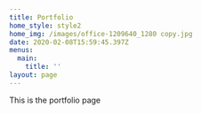 ```yaml
---
title: Portfolio
home_style: style2
home_img: /images/office-1209640_1280 copy.jpg
date: 2020-02-08T15:59:45.397Z
menus:
  main:
    title: ''
layout: page
---
```

This is the portfolio page
